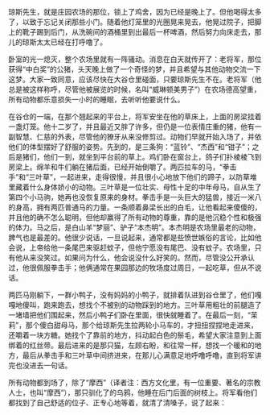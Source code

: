 琼斯先生，就是庄园农场的那位，锁上了鸡舍，因为已经是晚上了。但他喝得太多了，以致于忘记关闭那些小门。随着他灯笼里的光圈晃来晃去，他晃过院子，把脚上的靴子踢到后门，从洗碗间的酒桶里到出最后一杯啤酒，然后努力向床走去，那儿的琼斯太太已经在打呼噜了。

卧室的光一熄灭，整个农场里就有一阵骚动。消息在白天就传开了：老将军，那位获得“中白奖”的公猪，头天晚上做了一个奇怪的梦，并且希望与其他动物交流一下这梦。大家一致同意，应该尽快在大谷仓里碰面，只要琼斯先生不在。老将军（他总是被这样称呼，尽管他被展览的时候，名叫“威琳顿美男子”）在农场德高望重，所有动物都乐意损失一小时的睡眠，去听听他要说什么。

在谷仓的一端，在那个翘起来的平台上，将军安坐在他的草床上，上面的房梁挂着一盏灯笼。他十二岁了，并且最近又胖了许多，但仍是一位表情庄重的猪，他有一副智慧、仁慈的外表，尽管他的獠牙从来没修剪过。动物们早就开始入场了，并依他们的体型摆好了舒服的姿势。先到的，是三条狗：“蓝铃”、“杰西”和“钳子”；之后是猪们，他们一到，就坐到平台前的草上。鸡们卧在窗台上，鸽子们扑棱棱飞到房梁上。绵羊和牛们躺在猪后面，已经开始倒嚼了。两匹拉车的马，“拳击手”和“三叶草”，一起进来，走得很慢，并且很小心地放下他们的蹄子，以防草堆里藏着什么身体娇小的动物。三叶草是一位壮实、母性十足的中年母马，自从生了第四个小马驹，她再也没恢复原来的身材。拳击手是一头巨大的猛兽，接近一米八的身高，拥有两匹普通马的力量。一条顺着鼻梁长出的白毛，让他看起来傻傻的，并且他的确不怎么聪明，但他却赢得了所有动物的尊重，靠的是他沉稳个性和极强的体力。马之后，是白山羊“梦丽”、驴子“本杰明”。本杰明是农场里最老的动物，脾气也是最差的。他很少说话，一旦说起来，通常都是些愤世嫉俗的言论，比如他会说，上帝给他一条尾巴来驱赶蚊子，但他宁愿没有尾巴、没有蚊子。农场里，只有他从来没笑过。如果问为什么，他会说没什么好笑的。然而，尽管没公开承认过，他很佩服拳击手；他俩通常在果园那边的牧场度过周日，一起吃草，但从不说话。

两匹马刚躺下，一群小鸭子，没有妈妈的小鸭子，就排着队进到谷仓里了，他们嘎嘎地傻叫，跑来跑去，想找个不被别的动物踩到的地方。三叶草用粗壮的前腿造了一堵墙把他们围起来，然后小鸭子们卧在里面，很快就睡着了。在最后一刻，“茉莉”，那个傻白甜母马，那个给琼斯先生拉两轮小马车的，才扭扭捏捏地走进来，还嚼着一块方糖。她找个了靠前的地方，抖动起白色的鬃毛，希望大家注意到上面绑着的红丝带。最后进来的是那只猫，左顾右盼，和往常一样，想找一个暖和的地方，最后从拳击手和三叶草中间挤进来，在那儿心满意足地呼噜呼噜，直到将军讲完也没进去一句话。

所有动物都到场了，除了“摩西”（译者注：西方文化里，有一位重要、著名的宗教人士，也叫“摩西”），那只驯化了的乌鸦，他睡在后门后面的树枝上。将军看他们都找到了自己舒适的位子、正专心地等着，就清了清嗓子，说了起来：
